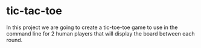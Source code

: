 # tic-tac-toe
In this project we are going to create a tic-toe-toe game to use in the command line for 2 human players that will display the board between each round.
